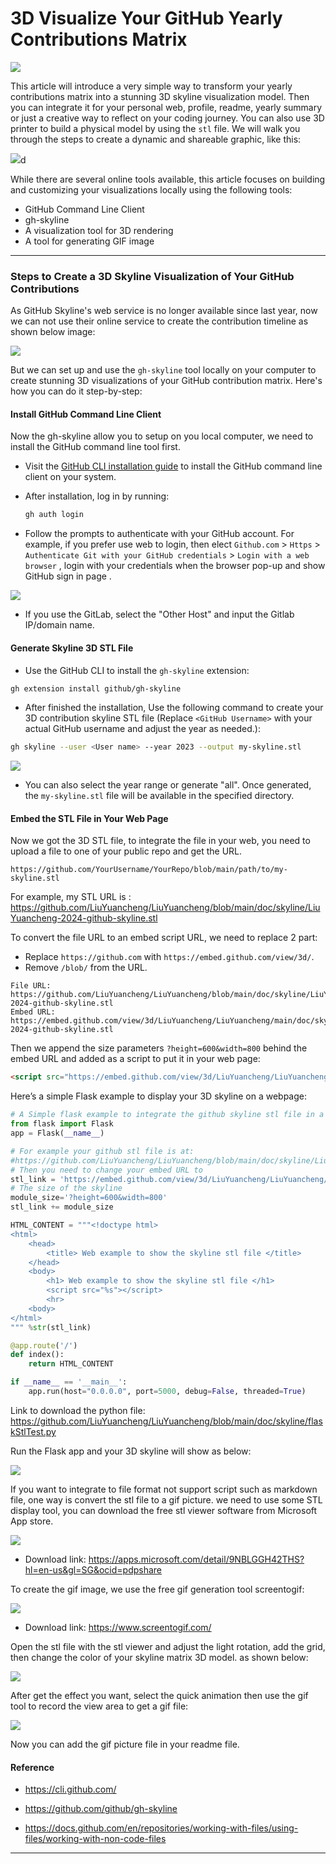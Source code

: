 # 3D Visualize Your GitHub Yearly Contributions Matrix  

![](img/title.png)

This article will introduce a very simple way to transform your yearly contributions matrix into a stunning 3D skyline visualization model. Then you can integrate it for your personal web, profile, readme, yearly summary or just a creative way to reflect on your coding journey. You can also use 3D printer to build a physical model by using the `stl` file. We will walk you through the steps to create a dynamic and shareable graphic, like this:

![](img/s_02.gif)d

While there are several online tools available, this article focuses on building and customizing your visualizations locally using the following tools:

- GitHub Command Line Client
- gh-skyline 
- A visualization tool for 3D rendering
- A tool for generating GIF image



------

### Steps to Create a 3D Skyline Visualization of Your GitHub Contributions

As GitHub Skyline's web service is no longer available since last year, now we can not use their online service to create the contribution timeline as shown below image:

![](img/skyline2023.gif)

But we can set up and use the `gh-skyline` tool locally on your computer to create stunning 3D visualizations of your GitHub contribution matrix. Here's how you can do it step-by-step:

#### Install GitHub Command Line Client

Now the gh-skyline allow you to setup on you local computer, we need to install the GitHub command line tool first.

- Visit the [GitHub CLI installation guide](https://github.com/cli/cli#installation) to install the GitHub command line client on your system.

- After installation, log in by running:

  ```bash
  gh auth login
  ```

- Follow the prompts to authenticate with your GitHub account. For example, if you prefer use web to login, then elect `Github.com` >  `Https` > `Authenticate Git with your GitHub credentials` > `Login with a web browser` , login with your  credentials when the browser pop-up and show GitHub sign in page  . 

![](img/s_03.png)

- If you use the GitLab, select the "Other Host" and input the Gitlab IP/domain name.



#### Generate Skyline 3D STL File

- Use the GitHub CLI to install the `gh-skyline` extension:

```bash
gh extension install github/gh-skyline
```

- After finished the installation, Use the following command to create your 3D contribution skyline STL file (Replace `<GitHub Username>` with your actual GitHub username and adjust the year as needed.):


```bash
gh skyline --user <User name> --year 2023 --output my-skyline.stl
```

![](img/s_04.png)

- You can also select the year range or generate "all". Once generated, the `my-skyline.stl` file will be available in the specified directory. 



#### Embed the STL File in Your Web Page

Now we got the 3D STL file, to integrate the file in your web, you need to upload a file to one of your public repo and get the URL. 

```http
https://github.com/YourUsername/YourRepo/blob/main/path/to/my-skyline.stl
```

For example, my STL URL is : https://github.com/LiuYuancheng/LiuYuancheng/blob/main/doc/skyline/LiuYuancheng-2024-github-skyline.stl

To convert the file URL to an embed script URL, we need to replace 2 part: 

- Replace `https://github.com` with `https://embed.github.com/view/3d/`.
- Remove `/blob/` from the URL.

```http
File URL:
https://github.com/LiuYuancheng/LiuYuancheng/blob/main/doc/skyline/LiuYuancheng-2024-github-skyline.stl
Embed URL:
https://embed.github.com/view/3d/LiuYuancheng/LiuYuancheng/main/doc/skyline/LiuYuancheng-2024-github-skyline.stl
```

Then we append the size parameters `?height=600&width=800` behind the embed URL and added as a script to put it in your web page:

```html
<script src="https://embed.github.com/view/3d/LiuYuancheng/LiuYuancheng/main/doc/skyline/LiuYuancheng-2024-github-skyline.stl?height=600&width=800"></script>
```

Here’s a simple Flask example to display your 3D skyline on a webpage:

```python
# A Simple flask example to integrate the github skyline stl file in a web page.
from flask import Flask
app = Flask(__name__)

# For example your github stl file is at:
#https://github.com/LiuYuancheng/LiuYuancheng/blob/main/doc/skyline/LiuYuancheng-2024-github-skyline.stl
# Then you need to change your embed URL to
stl_link = 'https://embed.github.com/view/3d/LiuYuancheng/LiuYuancheng/main/doc/skyline/LiuYuancheng-2024-github-skyline.stl'
# The size of the skyline 
module_size='?height=600&width=800'
stl_link += module_size

HTML_CONTENT = """<!doctype html>
<html>
    <head>
        <title> Web example to show the skyline stl file </title>
    </head>
    <body>
        <h1> Web example to show the skyline stl file </h1>
        <script src="%s"></script>
        <hr>
    <body>
</html>
""" %str(stl_link)

@app.route('/')
def index():
    return HTML_CONTENT

if __name__ == '__main__':
    app.run(host="0.0.0.0", port=5000, debug=False, threaded=True)
```

Link to download the python file: https://github.com/LiuYuancheng/LiuYuancheng/blob/main/doc/skyline/flaskStlTest.py

Run the Flask app and your 3D skyline will show as below:

 ![](img/s_05.gif)

If you want to integrate to file format not support script such as markdown file, one way is convert the stl file to a gif picture. we need to use some STL display tool, you can download the free stl viewer software from Microsoft App store.

 ![](img/s_06.png)

- Download link: https://apps.microsoft.com/detail/9NBLGGH42THS?hl=en-us&gl=SG&ocid=pdpshare


To create the gif image, we use the free gif generation tool screentogif:

![](img/s_07.png)

- Download link:  https://www.screentogif.com/


Open the stl file with the stl viewer and adjust the light rotation, add the grid, then change the color of your skyline matrix 3D model. as shown below:

![](img/s_08.png)

After get the effect you want, select the quick animation then use the gif tool to record the view area to get a gif file:

![](../../img/2024GithubSkyline.gif)

Now you can add the gif picture file in your readme file. 

















#### Reference

- https://cli.github.com/
- https://github.com/github/gh-skyline

-  https://docs.github.com/en/repositories/working-with-files/using-files/working-with-non-code-files


------







